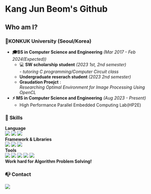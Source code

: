 # Kang Jun Beom's Github

## Who am I?
### **🏫KONKUK University (Seoul/Korea)**
- **🎓BS in Computer Science and Engineering** *(Mar 2017 - Feb 2024(Expected))*   
    - 💻 **SW scholarship student** *(2023 1st, 2nd semester)*   
            - *tutoring C programming/Computer Circuit class*
    - **Undergraduate reserach student** *(2023 2nd semester)*
    - **Graudation Proejct** :    
    *Researching Optimal Environment for Image Processing Using OpenCL*
- **⚡ MS in Computer Science and Engineering** *(Aug 2023 - Present)*   
    - High Performance Parallel Embedded Computing Lab(HP2E)

### 💪 **Skills**
**Language**   
<img src="https://img.shields.io/badge/C-A8B9CC?style=flat&logo=c&logoColor=FFFFFF"/></a>
<img src="https://img.shields.io/badge/C++-00599C?style=flat&logo=cplusplus&logoColor=FFFFFF"/></a>
<img src="https://img.shields.io/badge/Python-ffd400?style=flat&logo=python&logoColor=3776AB"/></a>   
**Framework & Libraries**   
<img src="https://img.shields.io/badge/OpenCL-0?style=flat"/></a> 
<img src="https://img.shields.io/badge/CUDA-006600?style=flat"/></a>
<img src="https://img.shields.io/badge/PyTorch-EE4C2C?style=flat&logo=Pytorch&logoColor=FFFFFF"/></a>   
**Tools**   
<img src="https://img.shields.io/badge/Visual Studio-5C2D91?style=flat&logo=visualstudiocode&logoColor=ffffff"/></a>
<img src="https://img.shields.io/badge/VScode-007ACC?style=flat&logo=visualstudiocode&logoColor=ffffff"/></a>
<img src="https://img.shields.io/badge/Git-F05032?style=flat&logo=git&logoColor=ffffff"/></a>
<img src="https://img.shields.io/badge/Github-181717?style=flat&logo=github&logoColor=ffffff"/></a>
<img src="https://img.shields.io/badge/Notion-000000?style=flat&logo=Notion&logoColor=ffffff"/></a>   
**Work hard for Algorithm Problem Solving!**
<!--
[![Solved.ac Profile](http://mazassumnida.wtf/api/generate_badge?boj=kangjunbeom)](https://solved.ac/kangjunbeom)
![mazandi profile](http://mazandi.herokuapp.com/api?handle=kangjunbeom&theme=warm)
-->
### 📭 **Contact**   
<a href="mailto:sorabol623@gmail.com"><img src="https://img.shields.io/badge/sorabol623@gmail.com-ffffff?style=flat&logo=gmail&logoColor=ea4335"/></a>
